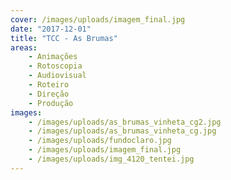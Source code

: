 ```yaml
---
cover: /images/uploads/imagem_final.jpg
date: "2017-12-01"
title: "TCC - As Brumas"
areas:
    - Animações
    - Rotoscopia
    - Audiovisual
    - Roteiro
    - Direção
    - Produção
images:
    - /images/uploads/as_brumas_vinheta_cg2.jpg
    - /images/uploads/as_brumas_vinheta_cg.jpg
    - /images/uploads/fundoclaro.jpg
    - /images/uploads/imagem_final.jpg
    - /images/uploads/img_4120_tentei.jpg
---
```

